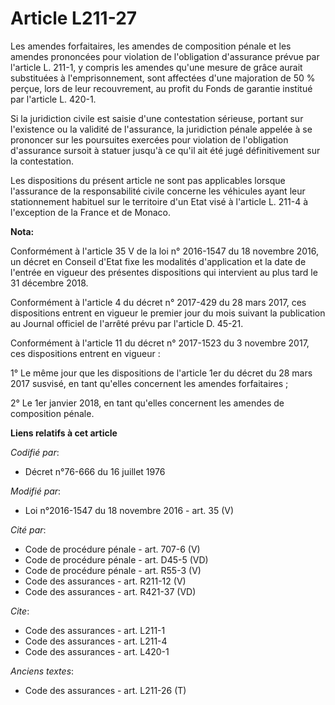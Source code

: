# Article L211-27

Les amendes forfaitaires, les amendes de composition pénale et les amendes prononcées pour violation de l'obligation
d'assurance prévue par l'article L. 211-1, y compris les amendes qu'une mesure de grâce aurait substituées à
l'emprisonnement, sont affectées d'une majoration de 50 % perçue, lors de leur recouvrement, au profit du Fonds de garantie
institué par l'article L. 420-1. 

Si la juridiction civile est saisie d'une contestation sérieuse, portant sur l'existence ou la validité de l'assurance, la
juridiction pénale appelée à se prononcer sur les poursuites exercées pour violation de l'obligation d'assurance sursoit à
statuer jusqu'à ce qu'il ait été jugé définitivement sur la contestation. 

Les dispositions du présent article ne sont pas applicables lorsque l'assurance de la responsabilité civile concerne les
véhicules ayant leur stationnement habituel sur le territoire d'un Etat visé à l'article L. 211-4 à l'exception de la France
et de Monaco.

**Nota:**

Conformément à l'article 35 V de la loi n° 2016-1547 du 18 novembre 2016, un décret en Conseil d'Etat fixe les modalités
d'application et la date de l'entrée en vigueur des présentes dispositions qui intervient au plus tard le 31 décembre 2018.

Conformément à l'article 4 du décret n° 2017-429 du 28 mars 2017, ces dispositions entrent en vigueur le premier jour du mois
suivant la publication au Journal officiel de l'arrêté prévu par l'article D. 45-21.

Conformément à l'article 11 du décret n° 2017-1523 du 3 novembre 2017, ces dispositions entrent en vigueur :

1° Le même jour que les dispositions de l'article 1er du décret du 28 mars 2017 susvisé, en tant qu'elles concernent les
amendes forfaitaires ;

2° Le 1er janvier 2018, en tant qu'elles concernent les amendes de composition pénale.

**Liens relatifs à cet article**

_Codifié par_:

  - Décret n°76-666 du 16 juillet 1976

_Modifié par_:

  - Loi n°2016-1547 du 18 novembre 2016 - art. 35 (V)

_Cité par_:

  - Code de procédure pénale - art. 707-6 (V)
  - Code de procédure pénale - art. D45-5 (VD)
  - Code de procédure pénale - art. R55-3 (V)
  - Code des assurances - art. R211-12 (V)
  - Code des assurances - art. R421-37 (VD)

_Cite_:

  - Code des assurances - art. L211-1
  - Code des assurances - art. L211-4
  - Code des assurances - art. L420-1

_Anciens textes_:

  - Code des assurances - art. L211-26 (T)
